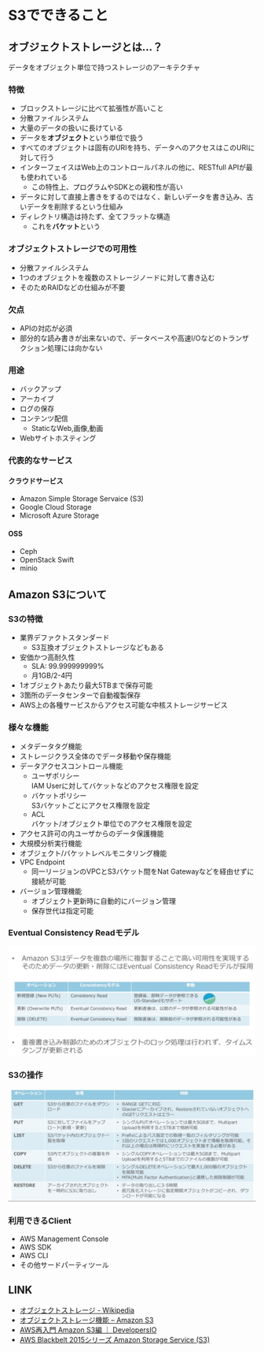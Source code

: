 # S3でできること

## オブジェクトストレージとは…？

データをオブジェクト単位で持つストレージのアーキテクチャ

### 特徴

- ブロックストレージに比べて拡張性が高いこと
- 分散ファイルシステム
- 大量のデータの扱いに長けている
- データを**オブジェクト**という単位で扱う
- すべてのオブジェクトは固有のURIを持ち、データへのアクセスはこのURIに対して行う
- インターフェイスはWeb上のコントロールパネルの他に、RESTfull APIが最も使われている
  - この特性上、プログラムやSDKとの親和性が高い
- データに対して直接上書きをするのではなく、新しいデータを書き込み、古いデータを削除するという仕組み
- ディレクトリ構造は持たず、全てフラットな構造
  - これを**バケット**という

### オブジェクトストレージでの可用性

- 分散ファイルシステム
- 1つのオブジェクトを複数のストレージノードに対して書き込む
- そのためRAIDなどの仕組みが不要

### 欠点

- APIの対応が必須
- 部分的な読み書きが出来ないので、データベースや高速I/Oなどのトランザクション処理には向かない

### 用途

- バックアップ
- アーカイブ
- ログの保存
- コンテンツ配信
  - StaticなWeb,画像,動画
- Webサイトホスティング

### 代表的なサービス

#### クラウドサービス

- Amazon Simple Storage Servaice (S3)
- Google Cloud Storage
- Microsoft Azure Storage

#### OSS

- Ceph
- OpenStack Swift
- minio

## Amazon S3について

### S3の特徴

- 業界デファクトスタンダード
  - S3互換オブジェクトストレージなどもある
- 安価かつ高耐久性
  - SLA: 99.999999999%
  - 月1GB/2-4円
- 1オブジェクトあたり最大5TBまで保存可能
- 3箇所のデータセンターで自動複製保存
- AWS上の各種サービスからアクセス可能な中核ストレージサービス

### 様々な機能

- メタデータタグ機能
- ストレージクラス全体のでデータ移動や保存機能
- データアクセスコントロール機能
  - ユーザポリシー  
  IAM Userに対してバケットなどのアクセス権限を設定
  - バケットポリシー  
  S3バケットごとにアクセス権限を設定
  - ACL  
  バケット/オブジェクト単位でのアクセス権限を設定
- アクセス許可の内ユーザからのデータ保護機能
- 大規模分析実行機能
- オブジェクト/バケットレベルモニタリング機能
- VPC Endpoint
  - 同一リージョンのVPCとS3バケット間をNat Gatewayなどを経由せずに接続が可能
- バージョン管理機能
  - オブジェクト更新時に自動的にバージョン管理
  - 保存世代は指定可能

### Eventual Consistency Readモデル

![Eventual Consistency Readモデル](img/2019-03-08-16-47-14.png)

### S3の操作

![s3-operation](img/2019-03-08-16-49-32.png)

### 利用できるClient

- AWS Management Console
- AWS SDK
- AWS CLI
- その他サードパーティツール

## LINK

- [オブジェクトストレージ - Wikipedia](https://ja.wikipedia.org/wiki/%E3%82%AA%E3%83%96%E3%82%B8%E3%82%A7%E3%82%AF%E3%83%88%E3%82%B9%E3%83%88%E3%83%AC%E3%83%BC%E3%82%B8)
- [オブジェクトストレージ機能 – Amazon S3](https://aws.amazon.com/jp/s3/features/)
- [AWS再入門 Amazon S3編 ｜ DevelopersIO](https://dev.classmethod.jp/cloud/aws/cm-advent-calendar-2015-aws-re-entering-s3/)
- [AWS Blackbelt 2015シリーズ Amazon Storage Service (S3)](https://www.slideshare.net/AmazonWebServicesJapan/20150422-aws-blackbelts3)
